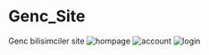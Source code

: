 # Genc_Site
 Genc bilisimciler site
![hompage](https://github.com/majedkaraali/Genc_Site/assets/47135751/1a702cc5-d45e-4bbc-8b4a-f8811075f59c)
![account](https://github.com/majedkaraali/Genc_Site/assets/47135751/5ef8c5b4-0a7d-4d5d-a1fd-ab1c71097ec4)
![login](https://github.com/majedkaraali/Genc_Site/assets/47135751/bce4f885-6390-440b-bd00-050b75e49932)
